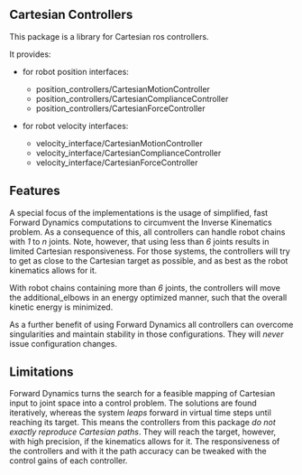 ## Cartesian Controllers
This package is a library for Cartesian ros controllers.

It provides:
* for robot position interfaces:
    - position_controllers/CartesianMotionController
    - position_controllers/CartesianComplianceController
    - position_controllers/CartesianForceController

* for robot velocity interfaces:
    - velocity_interface/CartesianMotionController
    - velocity_interface/CartesianComplianceController
    - velocity_interface/CartesianForceController

## Features
A special focus of the implementations is the usage of simplified, fast Forward Dynamics computations to circumvent the Inverse Kinematics problem.
As a consequence of this, all controllers can handle robot chains with *1* to *n* joints.
Note, however, that using less than *6* joints results in limited Cartesian responsiveness.
For those systems, the controllers will try to get as close to the Cartesian target as possible, and as best as the robot kinematics allows for it.

With robot chains containing more than *6* joints, the controllers will move the additional_elbows in an energy optimized manner, such that the overall kinetic energy is minimized.

As a further benefit of using Forward Dynamics all controllers can overcome singularities and maintain stability in those configurations.
They will *never* issue configuration changes.

## Limitations
Forward Dynamics turns the search for a feasible mapping of Cartesian input to joint space into a control problem.
The solutions are found iteratively, whereas the system *leaps* forward in virtual time steps until reaching its target.
This means the controllers from this package *do not exactly reproduce Cartesian paths*.
They will reach the target, however, with high precision, if the kinematics allows for it.
The responsiveness of the controllers and with it the path accuracy can be tweaked with the control gains of each controller.
